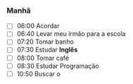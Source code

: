 
### Manhã

- [ ] 06:00 Acordar
- [ ] 06:40 Levar meu irmão para a escola
- [ ] 07:20 Tomar banho
- [ ] 07:30 Estudar __Inglês__
- [ ] 08:00 Tomar café
- [ ] 08:30 Estudar Programação
- [ ] 10:50 Buscar o 